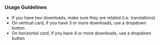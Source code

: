 ### Usage Guidelines

- If you have two downloads, make sure they are related (i.e. translations)
- On vertical card, if you have 3 or more downloads, use a dropdown button
- On horizontal card, if you have 4 or more downloads, use a dropdown button